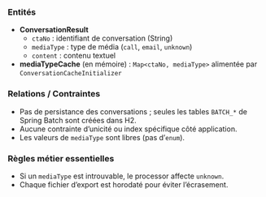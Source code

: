 ### Entités
- **ConversationResult**  
  - `ctaNo` : identifiant de conversation (String)  
  - `mediaType` : type de média (`call`, `email`, `unknown`)  
  - `content` : contenu textuel  
- **mediaTypeCache** (en mémoire) : `Map<ctaNo, mediaType>` alimentée par `ConversationCacheInitializer`

### Relations / Contraintes
- Pas de persistance des conversations ; seules les tables `BATCH_*` de Spring Batch sont créées dans H2.  
- Aucune contrainte d’unicité ou index spécifique côté application.  
- Les valeurs de `mediaType` sont libres (pas d’`enum`).

### Règles métier essentielles
- Si un `mediaType` est introuvable, le processor affecte `unknown`.  
- Chaque fichier d’export est horodaté pour éviter l’écrasement.  

